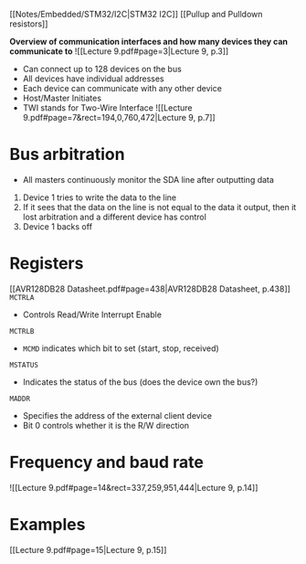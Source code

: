 [[Notes/Embedded/STM32/I2C|STM32 I2C]]
[[Pullup and Pulldown resistors]]

**Overview of communication interfaces and how many devices they can communicate to**
![[Lecture 9.pdf#page=3|Lecture 9, p.3]]

- Can connect up to 128 devices on the bus
- All devices have individual addresses
- Each device can communicate with any other device
- Host/Master Initiates
- TWI stands for Two-Wire Interface
![[Lecture 9.pdf#page=7&rect=194,0,760,472|Lecture 9, p.7]]

# Bus arbitration
- All masters continuously monitor the SDA line after outputting data
1) Device 1 tries to write the data to the line
2) If it sees that the data on the line is not equal to the data it output, then it lost arbitration and a different device has control
3) Device 1 backs off

# Registers
[[AVR128DB28 Datasheet.pdf#page=438|AVR128DB28 Datasheet, p.438]]
`MCTRLA`
- Controls Read/Write Interrupt Enable

`MCTRLB`
- `MCMD` indicates which bit to set (start, stop, received)

`MSTATUS`
- Indicates the status of the bus (does the device own the bus?)

`MADDR`
- Specifies the address of the external client device
- Bit 0 controls whether it is the R/W direction

# Frequency and baud rate
![[Lecture 9.pdf#page=14&rect=337,259,951,444|Lecture 9, p.14]]

# Examples
[[Lecture 9.pdf#page=15|Lecture 9, p.15]]
